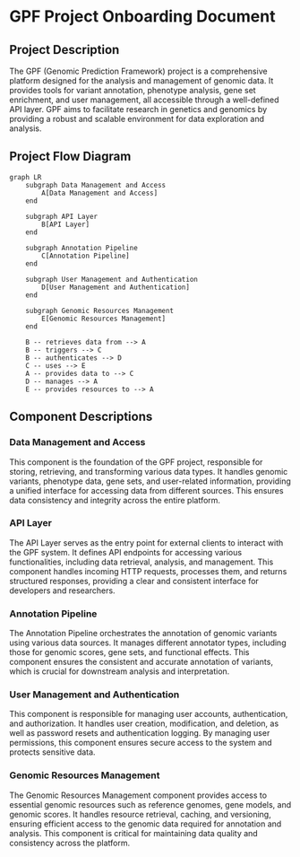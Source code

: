 # GPF Project Onboarding Document

## Project Description

The GPF (Genomic Prediction Framework) project is a comprehensive platform designed for the analysis and management of genomic data. It provides tools for variant annotation, phenotype analysis, gene set enrichment, and user management, all accessible through a well-defined API layer. GPF aims to facilitate research in genetics and genomics by providing a robust and scalable environment for data exploration and analysis.

## Project Flow Diagram

```mermaid
graph LR
    subgraph Data Management and Access
        A[Data Management and Access]
    end

    subgraph API Layer
        B[API Layer]
    end

    subgraph Annotation Pipeline
        C[Annotation Pipeline]
    end

    subgraph User Management and Authentication
        D[User Management and Authentication]
    end

    subgraph Genomic Resources Management
        E[Genomic Resources Management]
    end

    B -- retrieves data from --> A
    B -- triggers --> C
    B -- authenticates --> D
    C -- uses --> E
    A -- provides data to --> C
    D -- manages --> A
    E -- provides resources to --> A
```

## Component Descriptions

### Data Management and Access

This component is the foundation of the GPF project, responsible for storing, retrieving, and transforming various data types. It handles genomic variants, phenotype data, gene sets, and user-related information, providing a unified interface for accessing data from different sources. This ensures data consistency and integrity across the entire platform.

### API Layer

The API Layer serves as the entry point for external clients to interact with the GPF system. It defines API endpoints for accessing various functionalities, including data retrieval, analysis, and management. This component handles incoming HTTP requests, processes them, and returns structured responses, providing a clear and consistent interface for developers and researchers.

### Annotation Pipeline

The Annotation Pipeline orchestrates the annotation of genomic variants using various data sources. It manages different annotator types, including those for genomic scores, gene sets, and functional effects. This component ensures the consistent and accurate annotation of variants, which is crucial for downstream analysis and interpretation.

### User Management and Authentication

This component is responsible for managing user accounts, authentication, and authorization. It handles user creation, modification, and deletion, as well as password resets and authentication logging. By managing user permissions, this component ensures secure access to the system and protects sensitive data.

### Genomic Resources Management

The Genomic Resources Management component provides access to essential genomic resources such as reference genomes, gene models, and genomic scores. It handles resource retrieval, caching, and versioning, ensuring efficient access to the genomic data required for annotation and analysis. This component is critical for maintaining data quality and consistency across the platform.
